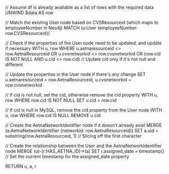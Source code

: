 // Assume df is already available as a list of rows with the required data
UNWIND $data AS row

// Match the existing User node based on CVSResourceid (which maps to employeeNumber in Neo4j)
MATCH (u:User {employeeNumber: row.CVSResourceid})

// Check if the properties of the User node need to be updated, and update if necessary
WITH u, row
WHERE u.aetnaresourceid <> row.AetnaResourceid 
    OR u.cvsnetworkid <> row.cvsnetworkid 
    OR (row.cid IS NOT NULL AND u.cid <> row.cid)  // Update cid only if it's not null and different

// Update the properties in the User node if there's any change
SET u.aetnaresourceid = row.AetnaResourceid,
    u.cvsnetworkid = row.cvsnetworkid

// If cid is not null, set the cid, otherwise remove the cid property
WITH u, row
WHERE row.cid IS NOT NULL
SET u.cid = row.cid

// If cid is null in MySQL, remove the cid property from the User node
WITH u, row
WHERE row.cid IS NULL
REMOVE u.cid

// Create the AetnaNetworkIdentifier node if it doesn't already exist
MERGE (a:AetnaNetworkIdentifier {networkid: row.AetnaResourceid})
SET a.uid = substring(row.AetnaResourceid, 1)  // Slicing off the first character

// Create the relationship between the User and the AetnaNetworkIdentifier node
MERGE (u)-[r:HAS_AETNA_ID]->(a)
SET r.assigned_date = timestamp()  // Set the current timestamp for the assigned_date property

RETURN u, a, r
